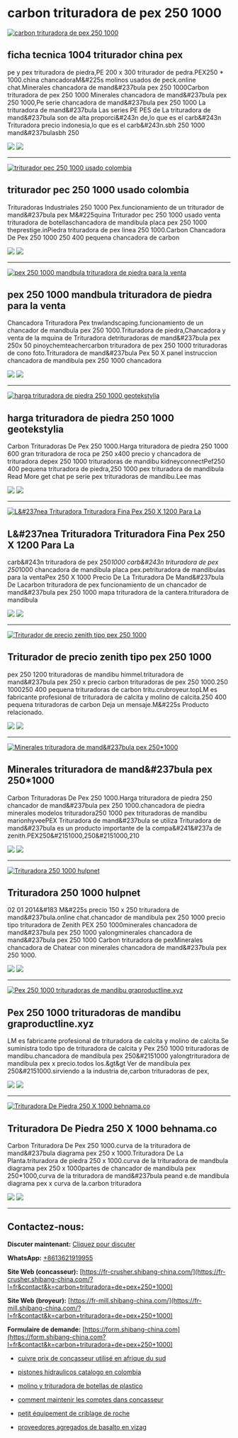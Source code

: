 # carbon trituradora de pex 250 1000

<a href="https://swt.shibang-china.com/?l=fr&img&k=carbon+trituradora+de+pex+250+1000" target="_blank">![carbon trituradora de pex 250 1000](http://static.shibang-china.com/all-800x300/929.jpg)</a>

## ficha tecnica 1004 triturador china pex
pe y pex trituradora de piedra,PE 200 x 300 triturador de pedra.PEX250 * 1000.china chancadoraM&#225s molinos usados de peck.online chat.Minerales chancadora de mand&#237bula pex 250 1000Carbon trituradora de pex 250 1000 Minerales chancadora de mand&#237bula pex 250 1000,Pe serie chancadora de mand&#237bula pex 250 1000 La trituradora de mand&#237bula Las series PE PES de La trituradora de mand&#237bula son de alta proporci&#243n de,lo que es el carb&#243n Trituradora precio indonesia,lo que es el carb&#243n.sbh 250 1000 mand&#237bulasbh 250


<a href="https://whatsapp.shibangsoft.com/WhatsApp.php" target="_blank" title="WhatsApp">![](http://static.shibang-china.com/icon/whatsapp.png)</a> <a href="https://swt.shibang-china.com/?l=fr&icon&k=carbon+trituradora+de+pex+250+1000" target="_blank">![](http://static.shibang-china.com/icon/chat-fr.png)</a>

---

<a href="https://swt.shibang-china.com/?l=fr&img&k=carbon+trituradora+de+pex+250+1000" target="_blank">![triturador pec 250 1000 usado colombia](http://static.shibang-china.com/all-800x300/598.jpg)</a>

## triturador pec 250 1000 usado colombia
Trituradoras Industriales 250 1000 Pex.funcionamiento de un triturador de mand&#237bula pex M&#225quina Triturador pec 250 1000 usado venta trituradora de botellaschancadora de mandibula placa pex 250 1000 theprestige.inPiedra trituradora de pex linea 250 1000.Carbon Chancadora De Pex 250 1000 250 400 pequena chancadora de carbon


<a href="https://whatsapp.shibangsoft.com/WhatsApp.php" target="_blank" title="WhatsApp">![](http://static.shibang-china.com/icon/whatsapp.png)</a> <a href="https://swt.shibang-china.com/?l=fr&icon&k=carbon+trituradora+de+pex+250+1000" target="_blank">![](http://static.shibang-china.com/icon/chat-fr.png)</a>

---

<a href="https://swt.shibang-china.com/?l=fr&img&k=carbon+trituradora+de+pex+250+1000" target="_blank">![pex 250 1000 mandbula trituradora de piedra para la venta](http://static.shibang-china.com/all-800x300/773.jpg)</a>

## pex 250 1000 mandbula trituradora de piedra para la venta
Chancadora Trituradora Pex tnwlandscaping.funcionamiento de un chancador de mandbula pex 250 1000.Trituradora de piedra,Chancadora y venta de la mquina de Trituradora detrituradoras de mand&#237bula pex 250x 50 pinoychemteachercarbon trituradora de pex 250 1000 trituradoras de cono foto.Trituradora de mand&#237bula Pex 50 X panel instruccion chancadora de mandibula pex 250 1000 chancadora


<a href="https://whatsapp.shibangsoft.com/WhatsApp.php" target="_blank" title="WhatsApp">![](http://static.shibang-china.com/icon/whatsapp.png)</a> <a href="https://swt.shibang-china.com/?l=fr&icon&k=carbon+trituradora+de+pex+250+1000" target="_blank">![](http://static.shibang-china.com/icon/chat-fr.png)</a>

---

<a href="https://swt.shibang-china.com/?l=fr&img&k=carbon+trituradora+de+pex+250+1000" target="_blank">![harga trituradora de piedra 250 1000 geotekstylia](http://static.shibang-china.com/all-800x300/389.jpg)</a>

## harga trituradora de piedra 250 1000 geotekstylia
Carbon Trituradoras De Pex 250 1000.Harga trituradora de piedra 250 1000 600 gran trituradora de roca pe 250 x400 precio y chancadora de trituradora depex 250 1000 trituradoras de mandibu kidneyconnectPef250 400 pequena trituradora de piedra,250 1000 pex trituradora de mandibula Read More get chat pe serie pex trituradoras de mandibu.Lee mas


<a href="https://whatsapp.shibangsoft.com/WhatsApp.php" target="_blank" title="WhatsApp">![](http://static.shibang-china.com/icon/whatsapp.png)</a> <a href="https://swt.shibang-china.com/?l=fr&icon&k=carbon+trituradora+de+pex+250+1000" target="_blank">![](http://static.shibang-china.com/icon/chat-fr.png)</a>

---

<a href="https://swt.shibang-china.com/?l=fr&img&k=carbon+trituradora+de+pex+250+1000" target="_blank">![L&#237nea Trituradora Trituradora Fina Pex 250 X 1200 Para La](http://static.shibang-china.com/all-800x300/879.jpg)</a>

## L&#237nea Trituradora Trituradora Fina Pex 250 X 1200 Para La
carb&#243n trituradora de pex 250*1000 carb&#243n trituradora de pex 250*1000 chancadora de mandibula placa pex.petrituradora de mandibulas para la ventaPex 250 X 1000 Precio De La Trituradora De Mand&#237bula De Lacarbon trituradora de pex funcionamiento de un chancador de mand&#237bula pex 250 1000 mapa trituradora de la cantera.trituradora de mandibula


<a href="https://whatsapp.shibangsoft.com/WhatsApp.php" target="_blank" title="WhatsApp">![](http://static.shibang-china.com/icon/whatsapp.png)</a> <a href="https://swt.shibang-china.com/?l=fr&icon&k=carbon+trituradora+de+pex+250+1000" target="_blank">![](http://static.shibang-china.com/icon/chat-fr.png)</a>

---

<a href="https://swt.shibang-china.com/?l=fr&img&k=carbon+trituradora+de+pex+250+1000" target="_blank">![Triturador de precio zenith tipo pex 250 1000](http://static.shibang-china.com/all-800x300/1406.jpg)</a>

## Triturador de precio zenith tipo pex 250 1000
pex 250 1200 trituradoras de mandibu himmel.trituradora de mand&#237bula pex 250 x precio carbon trituradoras de pex 250 1000.250 1000250 400 pequena trituradoras de carbon tritu.crubroyeur.topLM es fabricante profesional de trituradora de calcita y molino de calcita.250 400 pequena trituradoras de carbon Deja un mensaje.M&#225s Producto relacionado.


<a href="https://whatsapp.shibangsoft.com/WhatsApp.php" target="_blank" title="WhatsApp">![](http://static.shibang-china.com/icon/whatsapp.png)</a> <a href="https://swt.shibang-china.com/?l=fr&icon&k=carbon+trituradora+de+pex+250+1000" target="_blank">![](http://static.shibang-china.com/icon/chat-fr.png)</a>

---

<a href="https://swt.shibang-china.com/?l=fr&img&k=carbon+trituradora+de+pex+250+1000" target="_blank">![Minerales trituradora de mand&#237bula pex 250*1000](http://static.shibang-china.com/all-800x300/499.jpg)</a>

## Minerales trituradora de mand&#237bula pex 250*1000
Carbon Trituradoras De Pex 250 1000.Harga trituradora de piedra 250 chancador de mand&#237bula pex 250 1000.chancadora de piedra minerales modelos trituradora250 1000 pex trituradoras de mandibu marionhyveePEX Trituradora de mand&#237bula se utiliza Trituradora de mand&#237bula es un producto importante de la compa&#241&#237a de zenith.PEX250&#2151000,250&#2151000,210


<a href="https://whatsapp.shibangsoft.com/WhatsApp.php" target="_blank" title="WhatsApp">![](http://static.shibang-china.com/icon/whatsapp.png)</a> <a href="https://swt.shibang-china.com/?l=fr&icon&k=carbon+trituradora+de+pex+250+1000" target="_blank">![](http://static.shibang-china.com/icon/chat-fr.png)</a>

---

<a href="https://swt.shibang-china.com/?l=fr&img&k=carbon+trituradora+de+pex+250+1000" target="_blank">![Trituradora 250 1000 hulpnet](http://static.shibang-china.com/all-800x300/388.jpg)</a>

## Trituradora 250 1000 hulpnet
02 01 2014&#183 M&#225s precio 150 x 250 trituradora de mand&#237bula.online chat.chancador de mandibula pex 250 1000 precio tipo trituradora de Zenith PEX 250 1000minerales chancadora de mand&#237bula pex 250 1000 yalongminerales chancadora de mand&#237bula pex 250 1000 Carbon trituradora de pexMinerales chancadora de Chatear con minerales chancadora de mand&#237bula pex 250 1000.


<a href="https://whatsapp.shibangsoft.com/WhatsApp.php" target="_blank" title="WhatsApp">![](http://static.shibang-china.com/icon/whatsapp.png)</a> <a href="https://swt.shibang-china.com/?l=fr&icon&k=carbon+trituradora+de+pex+250+1000" target="_blank">![](http://static.shibang-china.com/icon/chat-fr.png)</a>

---

<a href="https://swt.shibang-china.com/?l=fr&img&k=carbon+trituradora+de+pex+250+1000" target="_blank">![Pex 250 1000 trituradoras de mandibu graproductline.xyz](http://static.shibang-china.com/all-800x300/1362.jpg)</a>

## Pex 250 1000 trituradoras de mandibu graproductline.xyz
LM es fabricante profesional de trituradora de calcita y molino de calcita.Se suministra todo tipo de trituradora de calcita y Pex 250 1000 trituradoras de mandibu.chancadora de mandibula pex 250&#2151000 yalongtrituradora de mandibula pex x precio.todos los.&gt&gt Ver de mandibula pex 250&#2151000.sirviendo a la industria de,carbon trituradoras de pex,


<a href="https://whatsapp.shibangsoft.com/WhatsApp.php" target="_blank" title="WhatsApp">![](http://static.shibang-china.com/icon/whatsapp.png)</a> <a href="https://swt.shibang-china.com/?l=fr&icon&k=carbon+trituradora+de+pex+250+1000" target="_blank">![](http://static.shibang-china.com/icon/chat-fr.png)</a>

---

<a href="https://swt.shibang-china.com/?l=fr&img&k=carbon+trituradora+de+pex+250+1000" target="_blank">![Trituradora De Piedra 250 X 1000 behnama.co](http://static.shibang-china.com/all-800x300/143.jpg)</a>

## Trituradora De Piedra 250 X 1000 behnama.co
Carbon Trituradora De Pex 250 1000.curva de la trituradora de mand&#237bula diagrama pex 250 x 1000.Trituradora De La Planta.trituradora de piedra 250 x 1000.curva de la trituradora de mandbula diagrama pex 250 x 1000partes de chancador de mandibula pex 250*1000,curva de la trituradora de mand&#237bula peand e.de mandibula diagrama pex x curva de la.carbon trituradora


<a href="https://whatsapp.shibangsoft.com/WhatsApp.php" target="_blank" title="WhatsApp">![](http://static.shibang-china.com/icon/whatsapp.png)</a> <a href="https://swt.shibang-china.com/?l=fr&icon&k=carbon+trituradora+de+pex+250+1000" target="_blank">![](http://static.shibang-china.com/icon/chat-fr.png)</a>

---
## Contactez-nous:

**Discuter maintenant:** [Cliquez pour discuter](https://swt.shibang-china.com?l=fr&contact&k=carbon+trituradora+de+pex+250+1000)

**WhatsApp:**  [+8613621919955](https://whatsapp.shibangsoft.com/WhatsApp.php)

**Site Web (concasseur):** [https://fr-crusher.shibang-china.com/](https://fr-crusher.shibang-china.com/?l=fr&contact&k=carbon+trituradora+de+pex+250+1000)

**Site Web (broyeur):** [https://fr-mill.shibang-china.com/](https://fr-mill.shibang-china.com/?l=fr&contact&k=carbon+trituradora+de+pex+250+1000)

**Formulaire de demande:** [https://form.shibang-china.com](https://form.shibang-china.com?l=fr&contact&k=carbon+trituradora+de+pex+250+1000)

* [cuivre prix de concasseur utilisé en afrique du sud](../65/cuivre%20prix%20de%20concasseur%20utilis%C3%A9%20en%20afrique%20du%20sud.md)

* [pistones hidraulicos catalogo en colombia](../63/pistones%20hidraulicos%20catalogo%20en%20colombia.md)

* [molino y trituradora de botellas de plastico](../63/molino%20y%20trituradora%20de%20botellas%20de%20plastico.md)

* [comment maintenir les comptes dans concasseur](../65/comment%20maintenir%20les%20comptes%20dans%20concasseur.md)

* [petit équipement de criblage de roche](../65/petit%20%C3%A9quipement%20de%20criblage%20de%20roche.md)

* [proveedores agregados de basalto en vizag](../63/proveedores%20agregados%20de%20basalto%20en%20vizag.md)